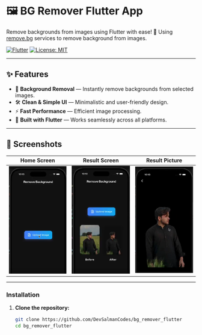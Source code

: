 # 🖼️ BG Remover Flutter App

Remove backgrounds from images using Flutter with ease! 🚀 Using <a href="https://www.remove.bg" target="_blank">remove.bg</a> services to remove background from images.

[![Flutter](https://img.shields.io/badge/Flutter-3.29.2-blue?logo=flutter)](https://flutter.dev) [![License: MIT](https://img.shields.io/badge/License-MIT-yellow.svg)](LICENSE)

---

## ✨ Features

- 🌟 **Background Removal** — Instantly remove backgrounds from selected images.
- 🛠️ **Clean & Simple UI** — Minimalistic and user-friendly design.
- ⚡ **Fast Performance** — Efficient image processing.
- 🎯 **Built with Flutter** — Works seamlessly across all platforms.

---

## 📸 Screenshots

| Home Screen | Result Screen | Result Picture
| :---: | :---: | :---: |
| ![Home Screen](https://github.com/AbdullahProjects/bg_remover_flutter/blob/main/Screenshots/Screenshot%202025-04-26%201.png) | ![Result Screen](https://github.com/AbdullahProjects/bg_remover_flutter/blob/main/Screenshots/Screenshot%202025-04-26%202.png) | ![Result Picture](https://github.com/AbdullahProjects/bg_remover_flutter/blob/main/Screenshots/Screenshot%202025-04-26%203.png)

---

### Installation

1. **Clone the repository:**
   ```bash
   git clone https://github.com/DevSalmanCodes/bg_remover_flutter
   cd bg_remover_flutter
